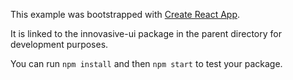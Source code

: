 This example was bootstrapped with [Create React App](https://github.com/facebook/create-react-app).

It is linked to the innovasive-ui package in the parent directory for development purposes.

You can run `npm install` and then `npm start` to test your package.
